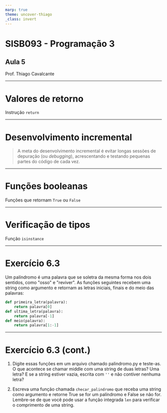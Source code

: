 ```yaml
---
marp: true
theme: uncover-thiago
_class: invert
---
```


<title>Aula 5 — Slides</title>

# **SISB093 - Programação 3**

## Aula 5

Prof. Thiago Cavalcante

---

<!-- paginate: true -->
<!-- header: Capítulo 6: Funções com resultado -->

# Valores de retorno

Instrução `return`

---

# <!-- fit --> Desenvolvimento incremental

> A meta do desenvolvimento incremental é evitar longas sessões de depuração (ou *debugging*), acrescentando e testando pequenas partes do código de cada vez.

---

# Funções booleanas

Funções que retornam `True` ou `False`

---

# Verificação de tipos

Função `isinstance`

---

<!-- _class: small-ol text-justify decrease-font -->

# Exercício 6.3

Um palíndromo é uma palavra que se soletra da mesma forma nos dois sentidos, como "osso" e "reviver".
As funções seguintes recebem uma string como argumento e retornam as letras iniciais, finais e do meio das palavras:

```python
def primeira_letra(palavra):
    return palavra[0]
def ultima_letra(palavra):
    return palavra[-1]
def meio(palavra):
    return palavra[1:-1]
```

---

<!-- _class: small-ol text-justify decrease-font -->

# Exercício 6.3 (cont.)

1. Digite essas funções em um arquivo chamado palindromo.py e teste-as. O que acontece se chamar middle com uma string de duas letras? Uma letra? E se a string estiver vazia, escrita com `''` e não contiver nenhuma letra?

2. Escreva uma função chamada `checar_palindromo` que receba uma string como argumento e retorne True se for um palíndromo e False se não for. Lembre-se de que você pode usar a função integrada `len` para verificar o comprimento de uma string.
